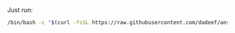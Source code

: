 Just run:
```bash
/bin/bash -c "$(curl -fsSL https://raw.githubusercontent.com/dadeef/ansible/master/ansible_run.sh)"
```
